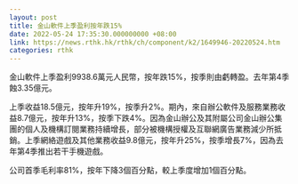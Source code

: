 ```yaml
---
layout: post
title: 金山軟件上季盈利按年跌15%
date: 2022-05-24 17:35:30.000000000 +08:00
link: https://news.rthk.hk/rthk/ch/component/k2/1649946-20220524.htm
categories: rthk
---
```


金山軟件上季盈利9938.6萬元人民幣，按年跌15%，按季則由虧轉盈。去年第4季蝕3.35億元。

上季收益18.5億元，按年升19%，按季升2%。期內，來自辦公軟件及服務業務收益8.7億元，按年升13%，按季下跌4%。因為金山辦公及其附屬公司金山辦公集團的個人及機構訂閱業務持續增長，部分被機構授權及互聯網廣告業務減少所抵銷。上季網絡遊戲及其他業務收益9.8億元，按年升25%，按季增長7%，因為去年第4季推出若干手機遊戲。

公司首季毛利率81%，按年下降3個百分點，較上季度增加1個百分點。
